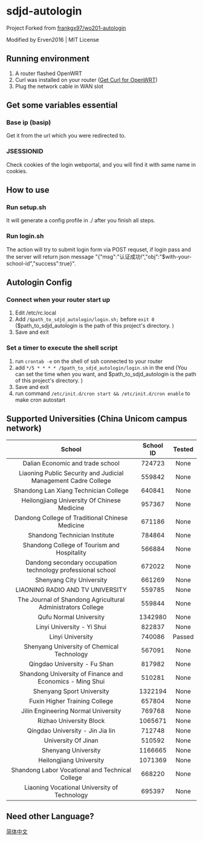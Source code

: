 # sdjd-autologin

Project Forked from [frankgx97/wo201-autologin](https://github.com/frankgx97/wo201-autologin)

Modified by Erven2016 | MIT License

## Running environment

1. A router flashed OpenWRT
2. Curl was installed on your router ([Get Curl for OpenWRT](https://openwrt.org/packages/pkgdata/curl))
3. Plug the network cable in WAN slot

## Get some variables essential

### Base ip (basip)

Get it from the url which you were redirected to.

### JSESSIONID

Check cookies of the login webportal, and you will find it with same name in cookies.

## How to use

### Run setup.sh

It will generate a config profile in ./ after you finish all steps.

### Run login.sh

The action will try to submit login form via POST requset, if login pass and the server will return json message "{"msg":"认证成功!","obj":"$with-your-school-id","success":true}".

## Autologin Config

### Connect when your router start up

1. Edit /etc/rc.local
2. Add `/$path_to_sdjd_autologin/login.sh;` before `exit 0`
    ($path_to_sdjd_autologin is the path of this project's directory. )
3. Save and exit

### Set a timer to execute the shell script

1. run `crontab -e` on the shell of ssh connected to your router
2. add `*/5 * * * * /$path_to_sdjd_autologin/login.sh` in the end 
(You can set the time when you want, and $path_to_sdjd_autologin is the path of this project's directory. )
3. Save and exit
4. run command `/etc/init.d/cron start && /etc/init.d/cron enable` to make cron autostart

## Supported Universities (China Unicom campus network)
| School | School ID | Tested |
| :---: | :---: | :--: |
| Dalian Economic and trade school | 724723 | None |
| Liaoning Public Security and Judicial Management Cadre College | 559842 | None |
| Shandong Lan Xiang Technician College | 640841 | None |
| Heilongjiang University Of Chinese Medicine | 957367 | None |
| Dandong College of Traditional Chinese Medicine | 671186 | None |
| Shandong Technician Institute | 784864 | None |
| Shandong College of Tourism and Hospitality | 566884 | None |
| Dandong secondary occupation technology professional school | 672022 | None |
| Shenyang City University | 661269 | None |
| LIAONING RADIO AND TV UNIVERSITY | 559785 | None |
| The Journal of Shandong Agricultural Administrators College | 559844 | None |
| Qufu Normal University | 1342980 | None |
| Linyi University - Yi Shui | 822837 | None |
| Linyi University | 740086 | Passed |
| Shenyang University of Chemical Technology | 567091 | None |
| Qingdao University - Fu Shan | 817982 | None |
| Shandong University of Finance and Economics - Ming Shui | 510281 | None |
| Shenyang Sport University | 1322194 | None |
| Fuxin Higher Training College | 657804 | None |
| Jilin Engineering Normal University | 769768 | None |
| Rizhao University Block | 1065671 | None |
| Qingdao University - Jin Jia lin | 712748 | None |
| University Of Jinan | 510592 | None |
| Shenyang University | 1166665 | None |
| Heilongjiang University | 1071369 | None |
| Shandong Labor Vocational and Technical College | 668220 | None |
| Liaoning Vocational University of Technology | 695397 | None |

## Need other Language?

[简体中文](https://github.com/Erven2016/sdjd-autologin/blob/main/README_ZH.md)

